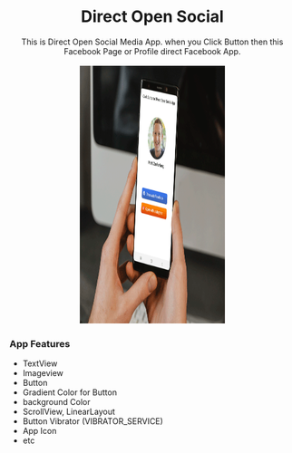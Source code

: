 <p align="center">
  <h1 align="center">Direct Open Social</h1>
  <p align="center">This is Direct Open Social Media App. when you Click Button then this Facebook Page or Profile direct Facebook App.<br />
    <br />
    <img src="/screenshot.png" width="256" height="455"/>
    <h3 align="left">App Features</h3>
    
  * TextView
  * Imageview
  * Button
  * Gradient Color for Button
  * background Color
  * ScrollView, LinearLayout
  * Button Vibrator (VIBRATOR_SERVICE)
  * App Icon
  * etc
  </p>
</p>
